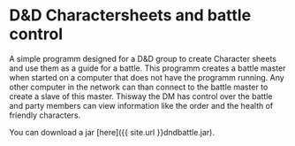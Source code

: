 # D&D Charactersheets and battle control
A simple programm designed for a D&amp;D group to create Character sheets and use them as a guide for a battle. This programm creates a battle master when started on a computer that does not have the programm running. Any other computer in the network can than connect to the battle master to create a slave of this master. Thisway the DM has control over the battle and party members can view information like the order and the health of friendly characters.

You can download a jar [here]({{ site.url }}dndbattle.jar).